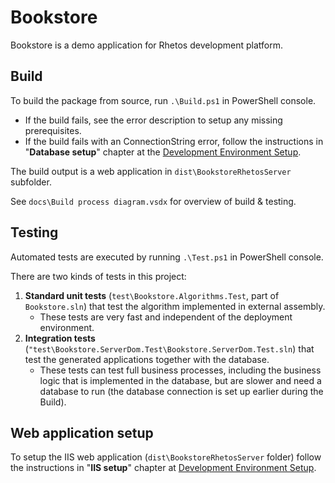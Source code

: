 # Bookstore

Bookstore is a demo application for Rhetos development platform.

## Build

To build the package from source, run `.\Build.ps1` in PowerShell console.

* If the build fails, see the error description to setup any missing prerequisites.
* If the build fails with an ConnectionString error, follow the instructions in "**Database setup**" chapter at the [Development Environment Setup](https://github.com/Rhetos/Rhetos/wiki/Development-Environment-Setup).

The build output is a web application in `dist\BookstoreRhetosServer` subfolder.

See `docs\Build process diagram.vsdx` for overview of build & testing.

## Testing

Automated tests are executed by running `.\Test.ps1` in PowerShell console.

There are two kinds of tests in this project:

1. **Standard unit tests** (`test\Bookstore.Algorithms.Test`, part of `Bookstore.sln`) that test the algorithm implemented in external assembly.
    * These tests are very fast and independent of the deployment environment.
2. **Integration tests** (`"test\Bookstore.ServerDom.Test\Bookstore.ServerDom.Test.sln`) that test the generated applications together with the database.
    * These tests can test full business processes, including the business logic that is implemented in the database, but are slower and need a database to run (the database connection is set up earlier during the Build).

## Web application setup

To setup the IIS web application (`dist\BookstoreRhetosServer` folder) follow the instructions in "**IIS setup**" chapter at [Development Environment Setup](https://github.com/Rhetos/Rhetos/wiki/Development-Environment-Setup).
